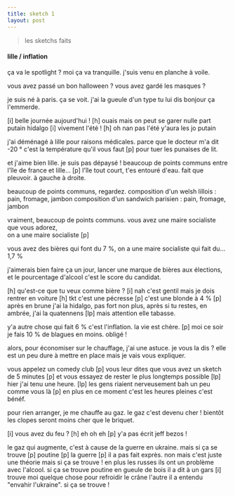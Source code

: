 ```yaml
---
title: sketch 1
layout: post
---
```


> les sketchs faits

#### lille / inflation

ça va le spotlight ?
moi ça va tranquille.
j'suis venu en planche à voile.

vous avez passé un bon halloween ?
vous avez gardé les masques ?

je suis né à paris. ça se voit.
j'ai la gueule d'un type 
tu lui dis bonjour ça l'emmerde.

[i] belle journée aujourd'hui !
[h] ouais mais on peut se garer nulle part putain hidalgo
[i] vivement l'été !
[h] oh nan pas l'été y'aura les jo putain

j'ai déménagé à lille pour raisons médicales.
parce que le docteur m'a dit
-20 ° c'est la température qu'il vous faut [p]
pour tuer les punaises de lit.

et j'aime bien lille. je suis pas dépaysé !
beaucoup de points communs entre
l'île de france et lille...
[p]
l'île tout court, t'es entouré d'eau.
fait que pleuvoir. à gauche à droite.

beaucoup de points communs, regardez.
composition d'un welsh lillois :
pain, fromage, jambon
composition d'un sandwich parisien :
pain, fromage, jambon

vraiment, beaucoup de points communs.
vous avez une maire socialiste que vous adorez,  
on a une maire socialiste [p]

vous avez des bières qui font du 7 %,
on a une maire socialiste qui fait du... 1,7 %

j'aimerais bien faire ça un jour,
lancer une marque de bières aux élections,
et le pourcentage d'alcool c'est le score du candidat.

[h] qu'est-ce que tu veux comme bière ?
[i] nah c'est gentil mais je dois rentrer en voiture
[h] tkt c'est une pécresse [p]
c'est une blonde à 4 % [p]
après en brune j'ai la hidalgo, pas fort non plus,
après si tu restes, en ambrée, j'ai la quatennens [lp]
mais attention elle tabasse.

y'a autre chose qui fait 6 % c'est l'inflation.
la vie est chère.
[p]
moi ce soir je fais 10 % de blagues en moins.
obligé !

alors, pour économiser sur le chauffage,
j'ai une astuce.
je vous la dis ?
elle est un peu dure à mettre en place
mais je vais vous expliquer.

vous appelez un comedy club [p]
vous leur dites que vous avez un sketch de 5 minutes [p]
et vous essayez de rester le plus longtemps possible
[lp]
hier j'ai tenu une heure.
[lp]
les gens riaient nerveusement bah un peu comme vous là
[p]
en plus en ce moment c'est les heures pleines
c'est bénéf.

pour rien arranger, je me chauffe au gaz.
le gaz c'est devenu cher !
bientôt les clopes seront moins cher que le briquet.

[i] vous avez du feu ?
[h] eh oh eh [p] y'a pas écrit jeff bezos !

le gaz qui augmente, c'est à cause de la guerre en ukraine.
mais si ça se trouve [p] poutine [p] la guerre [p]
il a pas fait exprès.
non mais c'est juste une théorie 
mais si ça se trouve !
en plus les russes ils ont un problème avec l'alcool.
si ça se trouve poutine en gueule de bois il a dit à un gars
[i] trouve moi quelque chose pour refroidir le crâne
l'autre il a entendu "envahir l'ukraine".
si ça se trouve !
